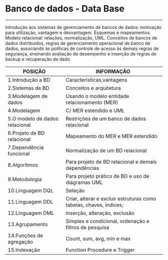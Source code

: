 # Banco de dados - Data Base 
-------------------------------------------------------------------------------------------------------------------------------------
Introdução  aos  sistemas  de  gerenciamento  de  bancos  de  dados:  motivação  para utilização,  vantagem  e  desvantagem.  Esquemas  e  mapeamentos.  Modelo  relacional: relações,  normalização,  UML.  Conceitos  de  bancos  de  dados  distribuídos,  regras  de gerenciamento operacional de banco de dados, associando às políticas de controle de acesso às demais regras de segurança, ensinando avaliação de desempenho e inserção de  regras  de  backup  e  recuperação  de  dado

POSIÇÃO   |INFORMAÇÃO 
--------- | -----------------------------------------------
1.Introdução a BD | Características,vantagens
2.Sistemas de BD  | Conceitos e arquitetura 
3.Modelagem de dados| Usando o modelo entidade relacionamento (MER) 
4.Modelagem | C/ MER estendido e UML 
5.O modelo de dados relacional | Restrições de um banco de dados relacional 
6.Projeto de BD relacional | Mapeamento do MER e MER estendido 
7.Dependência funcional | Normalização de um BD relacional 
8.Algoritmos | Para projeto de BD relacional e demais dependências 
9.Metodologia | Para projeto prático de BD e uso de diagramas UML 
10.Linguagem   DQL | Seleção 
11.Linguagem   DDL | Criar, alterar e excluir estruturas como tabelas, chaves, índices; 
12.Linguagem  DML  | inserção, alteração, exclusão 
13.Agrupamento | Simples e condicional, ordenação e filtros de pesquisa 
14.Funções de agregação | Count, sum, avg, min e max 
15.Indexação |  Function Procedure e Trigger
